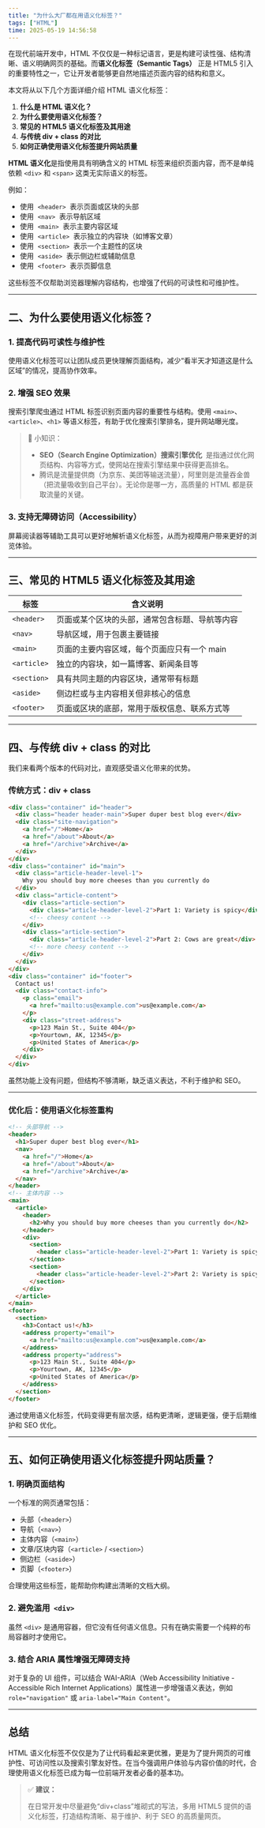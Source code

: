 ```yaml
---
title: "为什么大厂都在用语义化标签？"
tags: ["HTML"]
time: 2025-05-19 14:56:58
---
```


在现代前端开发中，HTML 不仅仅是一种标记语言，更是构建可读性强、结构清晰、语义明确网页的基础。而**语义化标签（Semantic Tags）** 正是 HTML5 引入的重要特性之一，它让开发者能够更自然地描述页面内容的结构和意义。

本文将从以下几个方面详细介绍 HTML 语义化标签：

1.  **什么是 HTML 语义化？**
2.  **为什么要使用语义化标签？**
3.  **常见的 HTML5 语义化标签及其用途**
4.  **与传统 div + class 的对比**
5.  **如何正确使用语义化标签提升网站质量**

**HTML 语义化**是指使用具有明确含义的 HTML 标签来组织页面内容，而不是单纯依赖 `<div>` 和 `<span>` 这类无实际语义的标签。

例如：

- 使用  `<header>`  表示页面或区块的头部
- 使用  `<nav>`  表示导航区域
- 使用  `<main>`  表示主要内容区域
- 使用  `<article>`  表示独立的内容块（如博客文章）
- 使用  `<section>`  表示一个主题性的区块
- 使用  `<aside>`  表示侧边栏或辅助信息
- 使用  `<footer>`  表示页脚信息

这些标签不仅帮助浏览器理解内容结构，也增强了代码的可读性和可维护性。

---

## 二、为什么要使用语义化标签？

### 1\. 提高代码可读性与维护性

使用语义化标签可以让团队成员更快理解页面结构，减少“看半天才知道这是什么区域”的情况，提高协作效率。

### 2\. 增强 SEO 效果

搜索引擎爬虫通过 HTML 标签识别页面内容的重要性与结构。使用 `<main>`、`<article>`、`<h1>` 等语义标签，有助于优化搜索引擎排名，提升网站曝光度。

> 📌 小知识：
>
> - **SEO（Search Engine Optimization）搜索引擎优化**  是指通过优化网页结构、内容等方式，使网站在搜索引擎结果中获得更高排名。
> - 腾讯是流量提供商（为京东、美团等输送流量），阿里则是流量吞金兽（把流量吸收到自己平台）。无论你是哪一方，高质量的 HTML 都是获取流量的关键。

### 3\. 支持无障碍访问（Accessibility）

屏幕阅读器等辅助工具可以更好地解析语义化标签，从而为视障用户带来更好的浏览体验。

---

## 三、常见的 HTML5 语义化标签及其用途

| 标签        | 含义说明                                       |
| ----------- | ---------------------------------------------- |
| `<header>`  | 页面或某个区块的头部，通常包含标题、导航等内容 |
| `<nav>`     | 导航区域，用于包裹主要链接                     |
| `<main>`    | 页面的主要内容区域，每个页面应只有一个 main    |
| `<article>` | 独立的内容块，如一篇博客、新闻条目等           |
| `<section>` | 具有共同主题的内容区块，通常带有标题           |
| `<aside>`   | 侧边栏或与主内容相关但非核心的信息             |
| `<footer>`  | 页面或区块的底部，常用于版权信息、联系方式等   |

---

## 四、与传统 div + class 的对比

我们来看两个版本的代码对比，直观感受语义化带来的优势。

### 传统方式：div + class

```html
<div class="container" id="header">
  <div class="header header-main">Super duper best blog ever</div>
  <div class="site-navigation">
    <a href="/">Home</a>
    <a href="/about">About</a>
    <a href="/archive">Archive</a>
  </div>
</div>
<div class="container" id="main">
  <div class="article-header-level-1">
    Why you should buy more cheeses than you currently do
  </div>
  <div class="article-content">
    <div class="article-section">
      <div class="article-header-level-2">Part 1: Variety is spicy</div>
      <!-- cheesy content -->
    </div>
    <div class="article-section">
      <div class="article-header-level-2">Part 2: Cows are great</div>
      <!-- more cheesy content -->
    </div>
  </div>
</div>
<div class="container" id="footer">
  Contact us!
  <div class="contact-info">
    <p class="email">
      <a href="mailto:us@example.com">us@example.com</a>
    </p>
    <div class="street-address">
      <p>123 Main St., Suite 404</p>
      <p>Yourtown, AK, 12345</p>
      <p>United States of America</p>
    </div>
  </div>
</div>
```

虽然功能上没有问题，但结构不够清晰，缺乏语义表达，不利于维护和 SEO。

---

### 优化后：使用语义化标签重构

```html
<!-- 头部导航 -->
<header>
  <h1>Super duper best blog ever</h1>
  <nav>
    <a href="/">Home</a>
    <a href="/about">About</a>
    <a href="/archive">Archive</a>
  </nav>
</header>
<!-- 主体内容 -->
<main>
  <article>
    <header>
      <h2>Why you should buy more cheeses than you currently do</h2>
    </header>
    <div>
      <section>
        <header class="article-header-level-2">Part 1: Variety is spicy</header>
      </section>
      <section>
        <header class="article-header-level-2">Part 2: Variety is spicy</header>
      </section>
    </div>
  </article>
</main>
<footer>
  <section>
    <h3>Contact us!</h3>
    <address property="email">
      <a href="mailto:us@example.com">us@example.com</a>
    </address>
    <address property="address">
      <p>123 Main St., Suite 404</p>
      <p>Yourtown, AK, 12345</p>
      <p>United States of America</p>
    </address>
  </section>
</footer>
```

通过使用语义化标签，代码变得更有层次感，结构更清晰，逻辑更强，便于后期维护和 SEO 优化。

---

## 五、如何正确使用语义化标签提升网站质量？

### 1\. 明确页面结构

一个标准的网页通常包括：

- 头部（`<header>`）
- 导航（`<nav>`）
- 主体内容（`<main>`）
- 文章/区块内容（`<article>` / `<section>`）
- 侧边栏（`<aside>`）
- 页脚（`<footer>`）

合理使用这些标签，能帮助你构建出清晰的文档大纲。

### 2\. 避免滥用  `<div>`

虽然 `<div>` 是通用容器，但它没有任何语义信息。只有在确实需要一个纯粹的布局容器时才使用它。

### 3\. 结合 ARIA 属性增强无障碍支持

对于复杂的 UI 组件，可以结合 WAI-ARIA（Web Accessibility Initiative - Accessible Rich Internet Applications）属性进一步增强语义表达，例如 `role="navigation"` 或 `aria-label="Main Content"`。

---

## 总结

HTML 语义化标签不仅仅是为了让代码看起来更优雅，更是为了提升网页的可维护性、可访问性以及搜索引擎友好性。在当今强调用户体验与内容价值的时代，合理使用语义化标签已成为每一位前端开发者必备的基本功。

> ✅ **建议：**
>
> 在日常开发中尽量避免“div+class”堆砌式的写法，多用 HTML5 提供的语义化标签，打造结构清晰、易于维护、利于 SEO 的高质量网页。
